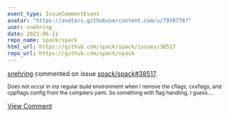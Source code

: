 ```yaml
---
event_type: IssueCommentEvent
avatar: "https://avatars.githubusercontent.com/u/7978778?"
user: snehring
date: 2023-06-21
repo_name: spack/spack
html_url: https://github.com/spack/spack/issues/38517
repo_url: https://github.com/spack/spack
---
```


<a href='https://github.com/snehring' target='_blank'>snehring</a> commented on issue <a href='https://github.com/spack/spack/issues/38517' target='_blank'>spack/spack#38517</a>.

<small>Does not occur in my regular build environment when I remove the cflags, cxxflags, and cppflags config from the compilers.yaml. So something with flag handling, I guess....</small>

<a href='https://github.com/spack/spack/issues/38517' target='_blank'>View Comment</a>